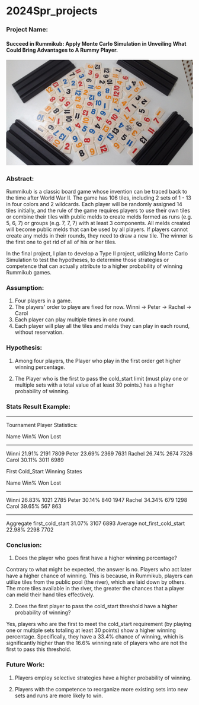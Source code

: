 # 2024Spr_projects

### Project Name: 
#### Succeed in Rummikub: Apply Monte Carlo Simulation in Unveiling What Could Bring Advantages to A Rummy Player.
![Rummy the board game.](https://github.com/winni50927/2024Spr_projects/blob/main/2015-10-23-16-17-33.jpg)


### Abstract:

Rummikub is a classic board game whose invention can be traced back to the time after World War II. The game has 106 tiles, including 2 sets of 1 - 13 in four colors and 2 wildcards. Each player will be randomly assigned 14 tiles initially, and the rule of the game requires players to use their own tiles or combine their tiles with public melds to create melds formed as runs (e.g. 5, 6, 7) or groups (e.g. 7, 7, 7) with at least 3 components. All melds created will become public melds that can be used by all players. If players cannot create any melds in their rounds, they need to draw a new tile. The winner is the first one to get rid of all of his or her tiles. 

In the final project, I plan to develop a Type II project, utilizing Monte Carlo Simulation to test the hypotheses, to determine those strategies or competence that can actually attribute to a higher probability of winning Rummikub games.


### Assumption:
1. Four players in a game.
2. The players' order to playe are fixed for now. Winni -> Peter -> Rachel -> Carol 
3. Each player can play multiple times in one round.
4. Each player will play all the tiles and melds they can play in each round, without reservation.

### Hypothesis:

1. Among four players, the Player who play in the first order get higher winning percentage.

2. The Player who is the first to pass the cold_start limit (must play one or multiple sets with a total value of at least 30 points.) has a higher probability of winning.


### Stats Result Example:

-----------------------------------------------------------------

Tournament Player Statistics:

Name             Win%      Won       Lost
-------------- ------ ----------- ----------
Winni            21.91%       2191       7809
Peter            23.69%       2369       7631
Rachel           26.74%       2674       7326
Carol            30.11%       3011       6989

First Cold_Start Winning States

Name                             Win%      Won       Lost
------------------------------ ------ ----------- ----------
Winni                           26.83%       1021       2785
Peter                           30.14%        840       1947
Rachel                          34.34%        679       1298
Carol                           39.65%        567        863
------------------------------ ------ ----------- ----------

Aggregate first_cold_start     31.07%       3107       6893
Average not_first_cold_start   22.98%       2298       7702


### Conclusion:

1. Does the player who goes first have a higher winning percentage?

Contrary to what might be expected, the answer is no. Players who act later have a higher chance of winning. This is because, in Rummikub, players can utilize tiles from the public pool (the river), which are laid down by others. The more tiles available in the river, the greater the chances that a player can meld their hand tiles effectively.

2. Does the first player to pass the cold_start threshold have a higher probability of winning?

Yes, players who are the first to meet the cold_start requirement (by playing one or multiple sets totaling at least 30 points) show a higher winning percentage. Specifically, they have a 33.4% chance of winning, which is significantly higher than the 16.6% winning rate of players who are not the first to pass this threshold.


### Future Work:

1. Players employ selective strategies have a higher probability of winning.
   
3. Players with the competence to reorganize more existing sets into new sets and runs are more likely to win.


